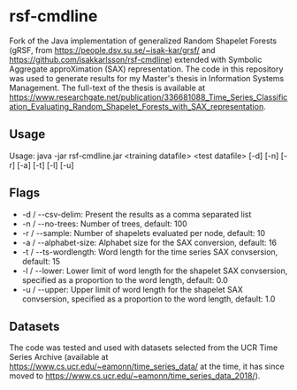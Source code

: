 # rsf-cmdline
Fork of the Java implementation of generalized Random Shapelet Forests (gRSF, from https://people.dsv.su.se/~isak-kar/grsf/ and https://github.com/isakkarlsson/rsf-cmdline) extended with Symbolic Aggregate approXimation (SAX) representation.
The code in this repository was used to generate results for my Master's thesis in Information Systems Management. The full-text of the thesis is available at https://www.researchgate.net/publication/336681088_Time_Series_Classification_Evaluating_Random_Shapelet_Forests_with_SAX_representation.

## Usage
Usage: java -jar rsf-cmdline.jar &lt;training datafile&gt; &lt;test datafile&gt; [-d] [-n] [-r] [-a] [-t] [-l] [-u] 

## Flags
* -d / --csv-delim: Present the results as a comma separated list
* -n / --no-trees: Number of trees, default: 100
* -r / --sample: Number of shapelets evaluated per node, default: 10
* -a / --alphabet-size: Alphabet size for the SAX conversion, default: 16
* -t / --ts-wordlength: Word length for the time series SAX convsersion, default: 15
* -l / --lower: Lower limit of word length for the shapelet SAX convsersion, specified as a proportion to the word length, default: 0.0
* -u / --upper: Upper limit of word length for the shapelet SAX convsersion, specified as a proportion to the word length, default: 1.0

## Datasets
The code was tested and used with datasets selected from the UCR Time Series Archive (available at https://www.cs.ucr.edu/~eamonn/time_series_data/ at the time, it has since moved to https://www.cs.ucr.edu/~eamonn/time_series_data_2018/).
